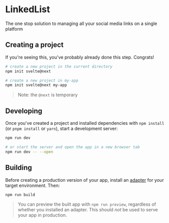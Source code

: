 # LinkedList

The one stop solution to managing all your social media links on a single
platform

## Creating a project

If you're seeing this, you've probably already done this step. Congrats!

```bash
# create a new project in the current directory
npm init svelte@next

# create a new project in my-app
npm init svelte@next my-app
```

> Note: the `@next` is temporary

## Developing

Once you've created a project and installed dependencies with `npm install` (or
`pnpm install` or `yarn`), start a development server:

```bash
npm run dev

# or start the server and open the app in a new browser tab
npm run dev -- --open
```

## Building

Before creating a production version of your app, install an
[adapter](https://kit.svelte.dev/docs#adapters) for your target environment.
Then:

```bash
npm run build
```

> You can preview the built app with `npm run preview`, regardless of whether
> you installed an adapter. This should _not_ be used to serve your app in
> production.
